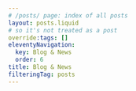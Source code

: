 ```yaml
---
# /posts/ page: index of all posts
layout: posts.liquid
# so it's not treated as a post
override:tags: []
eleventyNavigation:
  key: Blog & News
  order: 6
title: Blog & News
filteringTag: posts
---
```

